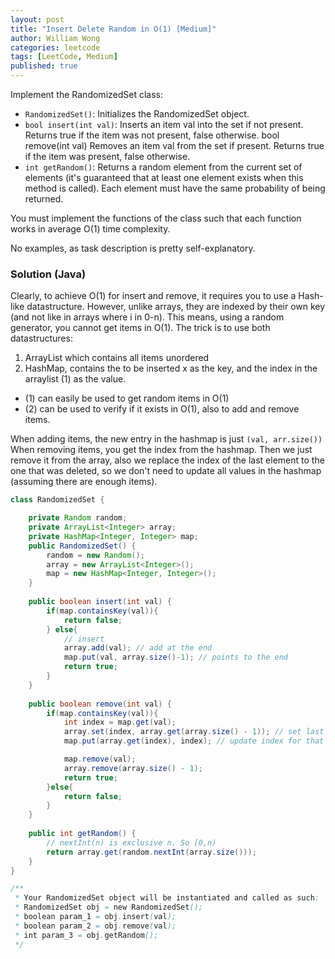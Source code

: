 ```yaml
---
layout: post
title: "Insert Delete Random in O(1) [Medium]"
author: William Wong
categories: leetcode
tags: [LeetCode, Medium]
published: true
---
```


Implement the RandomizedSet class:
- `RandomizedSet()`: Initializes the RandomizedSet object.
- `bool insert(int val)`: Inserts an item val into the set if not present. Returns true if the item was not present, false otherwise.
bool remove(int val) Removes an item val from the set if present. Returns true if the item was present, false otherwise.
- `int getRandom()`: Returns a random element from the current set of elements (it's guaranteed that at least one element exists when this method is called). Each element must have the same probability of being returned.

You must implement the functions of the class such that each function works in average O(1) time complexity.

No examples, as task description is pretty self-explanatory.

### Solution (Java)
Clearly, to achieve O(1) for insert and remove, it requires you to use a Hash-like datastructure. However, unlike arrays, they are indexed by their own key (and not like in arrays where i in 0-n). This means, using a random generator, you cannot get items in O(1). The trick is to use both datastructures: 
1. ArrayList which contains all items unordered
2. HashMap, contains the to be inserted x as the key, and the index in the arraylist (1) as the value.

- (1) can easily be used to get random items in O(1)
- (2) can be used to verify if it exists in O(1), also to add and remove items.

When adding items, the new entry in the hashmap is just `(val, arr.size())`
When removing items, you get the index from the hashmap. Then we just remove it from the array, also we replace the index of the last element to the one that was deleted, so we don't need to update all values in the hashmap (assuming there are enough items).

```java
class RandomizedSet {

    private Random random;
    private ArrayList<Integer> array;
    private HashMap<Integer, Integer> map;
    public RandomizedSet() {
        random = new Random();
        array = new ArrayList<Integer>();
        map = new HashMap<Integer, Integer>();
    }
    
    public boolean insert(int val) {
        if(map.containsKey(val)){
            return false;
        } else{
            // insert
            array.add(val); // add at the end
            map.put(val, array.size()-1); // points to the end
            return true;
        }
    }
    
    public boolean remove(int val) {
        if(map.containsKey(val)){
            int index = map.get(val);
            array.set(index, array.get(array.size() - 1)); // set last element to that position
            map.put(array.get(index), index); // update index for that element

            map.remove(val);
            array.remove(array.size() - 1);
            return true;
        }else{
            return false;
        }
    }
    
    public int getRandom() {
        // nextInt(n) is exclusive n. So [0,n)
        return array.get(random.nextInt(array.size()));
    }
}

/**
 * Your RandomizedSet object will be instantiated and called as such:
 * RandomizedSet obj = new RandomizedSet();
 * boolean param_1 = obj.insert(val);
 * boolean param_2 = obj.remove(val);
 * int param_3 = obj.getRandom();
 */
```
